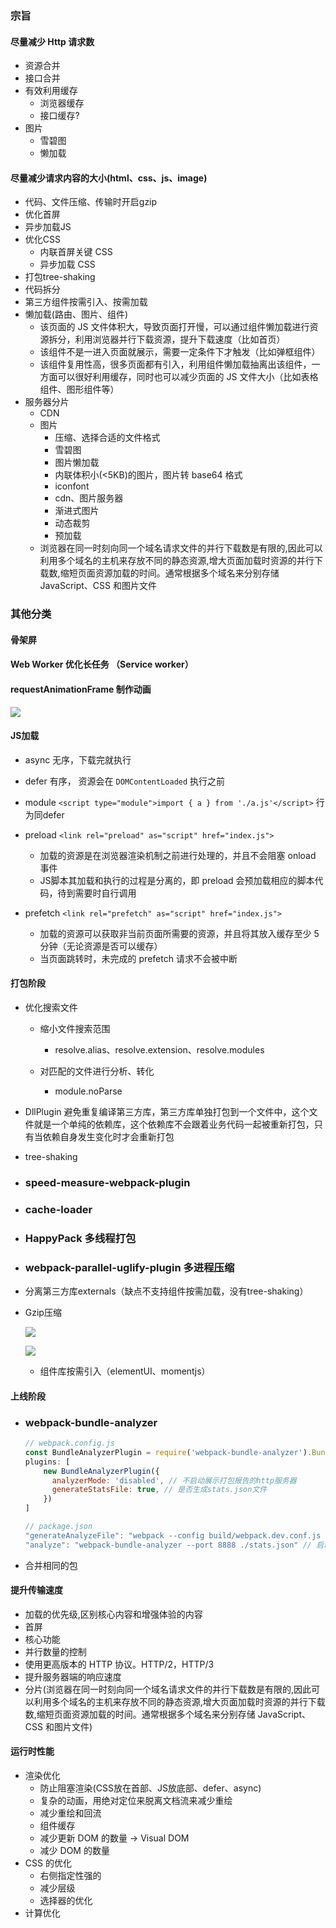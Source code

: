 ### 宗旨

#### 尽量减少 Http 请求数

- 资源合并
- 接口合并
- 有效利用缓存
  - 浏览器缓存
  - 接口缓存?
- 图片
  - 雪碧图
  - 懒加载


#### 尽量减少请求内容的大小(html、css、js、image)

- 代码、文件压缩、传输时开启gzip
- 优化首屏
- 异步加载JS
- 优化CSS
  - 内联首屏关键 CSS
  - 异步加载 CSS
- 打包tree-shaking
- 代码拆分
- 第三方组件按需引入、按需加载
- 懒加载(路由、图片、组件)
  - 该页面的 JS 文件体积大，导致页面打开慢，可以通过组件懒加载进行资源拆分，利用浏览器并行下载资源，提升下载速度（比如首页）
  - 该组件不是一进入页面就展示，需要一定条件下才触发（比如弹框组件）
  - 该组件复用性高，很多页面都有引入，利用组件懒加载抽离出该组件，一方面可以很好利用缓存，同时也可以减少页面的 JS 文件大小（比如表格组件、图形组件等）
- 服务器分片
  - CDN
  - 图片
    - 压缩、选择合适的文件格式
    - 雪碧图
    - 图片懒加载
    - 内联体积小(<5KB)的图片，图片转 base64 格式
    - iconfont
    - cdn、图片服务器
    - 渐进式图片
    - 动态裁剪
    - 预加载
  - 浏览器在同一时刻向同一个域名请求文件的并行下载数是有限的,因此可以利用多个域名的主机来存放不同的静态资源,增大页面加载时资源的并行下载数,缩短页面资源加载的时间。通常根据多个域名来分别存储 JavaScript、CSS 和图片文件

### 其他分类

#### 骨架屏

#### Web Worker 优化长任务 （Service worker）

#### requestAnimationFrame 制作动画

![](./images/front.png)

#### JS加载

- async   无序，下载完就执行
- defer  有序， 资源会在  `DOMContentLoaded` 执行之前
- module `<script type="module">import { a } from './a.js'</script>` 行为同defer
- preload  `<link rel="preload" as="script" href="index.js">`
  - 加载的资源是在浏览器渲染机制之前进行处理的，并且不会阻塞 onload 事件
  - JS脚本其加载和执行的过程是分离的，即 preload 会预加载相应的脚本代码，待到需要时自行调用

- prefetch `<link rel="prefetch" as="script" href="index.js">`
  - 加载的资源可以获取非当前页面所需要的资源，并且将其放入缓存至少 5 分钟（无论资源是否可以缓存）
  - 当页面跳转时，未完成的 prefetch 请求不会被中断



#### 打包阶段

- 优化搜索文件

  - 缩小文件搜索范围
    - resolve.alias、resolve.extension、resolve.modules

  - 对匹配的文件进行分析、转化
    - module.noParse

- DllPlugin 避免重复编译第三方库，第三方库单独打包到一个文件中，这个文件就是一个单纯的依赖库，这个依赖库不会跟着业务代码一起被重新打包，只有当依赖自身发生变化时才会重新打包

- tree-shaking

- ### speed-measure-webpack-plugin

- ### cache-loader

- ### HappyPack 多线程打包

- ### webpack-parallel-uglify-plugin 多进程压缩

- 分离第三方库externals（缺点不支持组件按需加载，没有tree-shaking）

- Gzip压缩

  ![](./images/optimize_1.png)

  ![](./images/optimize_2.png)

  - 组件库按需引入（elementUI、momentjs）

#### 上线阶段

- ### webpack-bundle-analyzer

  ```javascript
  // webpack.config.js
  const BundleAnalyzerPlugin = require('webpack-bundle-analyzer').BundleAnalyzerPlugin
  plugins: [
      new BundleAnalyzerPlugin({
        analyzerMode: 'disabled', // 不启动展示打包报告的http服务器
        generateStatsFile: true, // 是否生成stats.json文件
      })
  ]

  // package.json
  "generateAnalyzeFile": "webpack --config build/webpack.dev.conf.js --profile --json > stats.json", // 生成分析文件
  "analyze": "webpack-bundle-analyzer --port 8888 ./stats.json" // 启动展示打包报告的http服务器
  ```

- 合并相同的包

#### 提升传输速度

- 加载的优先级,区别核心内容和增强体验的内容
- 首屏
- 核心功能
- 并行数量的控制
- 使用更高版本的 HTTP 协议。HTTP/2，HTTP/3
- 提升服务器端的响应速度
- 分片(浏览器在同一时刻向同一个域名请求文件的并行下载数是有限的,因此可以利用多个域名的主机来存放不同的静态资源,增大页面加载时资源的并行下载数,缩短页面资源加载的时间。通常根据多个域名来分别存储 JavaScript、CSS 和图片文件)

#### 运行时性能

- 渲染优化
  - 防止阻塞渲染(CSS放在首部、JS放底部、defer、async)
  - 复杂的动画，用绝对定位来脱离文档流来减少重绘
  - 减少重绘和回流
  - 组件缓存
  - 减少更新 DOM 的数量 -> Visual DOM
  - 减少 DOM 的数量
- CSS 的优化
  - 右侧指定性强的
  - 减少层级
  - 选择器的优化
- 计算优化
